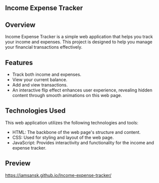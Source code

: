 ## Income Expense Tracker

## Overview

Income Expense Tracker is a simple web application that helps you track your income and expenses. This project is designed to help you manage your financial transactions effectively.

## Features

- Track both income and expenses.
- View your current balance.
- Add and view transactions.
- An interactive flip effect enhances user experience, revealing hidden content through smooth animations on this web page.
  
## Technologies Used

This web application utilizes the following technologies and tools:

- HTML: The backbone of the web page's structure and content.
- CSS: Used for styling and layout of the web page.
- JavaScript: Provides interactivity and functionality for the income and expense tracker.

## Preview
https://iamsansk.github.io/Income-expense-tracker/

